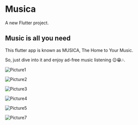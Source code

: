 # Musica

A new Flutter project.

## Music is all you need

This flutter app is known as MUSICA, The Home to Your Music.



So, just dive into it and enjoy ad-free music listening 😉😁🎶.



![Picture1](https://github.com/WednesdaySP/MusicPlayer/assets/122176467/36b06979-105f-484a-8543-515e91e5468d)

![Picture2](https://github.com/WednesdaySP/MusicPlayer/assets/122176467/a91bfb52-83eb-4026-b4eb-2d62cafc0667)

![Picture3](https://github.com/WednesdaySP/MusicPlayer/assets/122176467/91d7aa7f-c7c8-491b-ab39-36933c7cd91e)

![Picture4](https://github.com/WednesdaySP/MusicPlayer/assets/122176467/be1115bf-d869-4ec1-98f5-73e56d4b59d9)

![Picture5](https://github.com/WednesdaySP/MusicPlayer/assets/122176467/e07bd5b2-90e4-47ad-80b7-af2a4917b345)

![Picture7](https://github.com/WednesdaySP/MusicPlayer/assets/122176467/3bcb1ecd-160a-468d-82c2-87d724ff1594)

